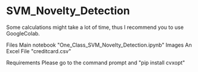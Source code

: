 # SVM_Novelty_Detection

Some calculations might take a lot of time, thus I recommend you to use GoogleColab.

Files
Main notebook "One_Class_SVM_Novelty_Detection.ipynb"
Images
An Excel File "creditcard.csv"

Requirements
Please go to the command prompt and "pip install cvxopt"
